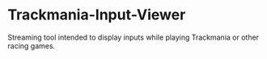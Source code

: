 # Trackmania-Input-Viewer
Streaming tool intended to display inputs while playing Trackmania or other racing games.
